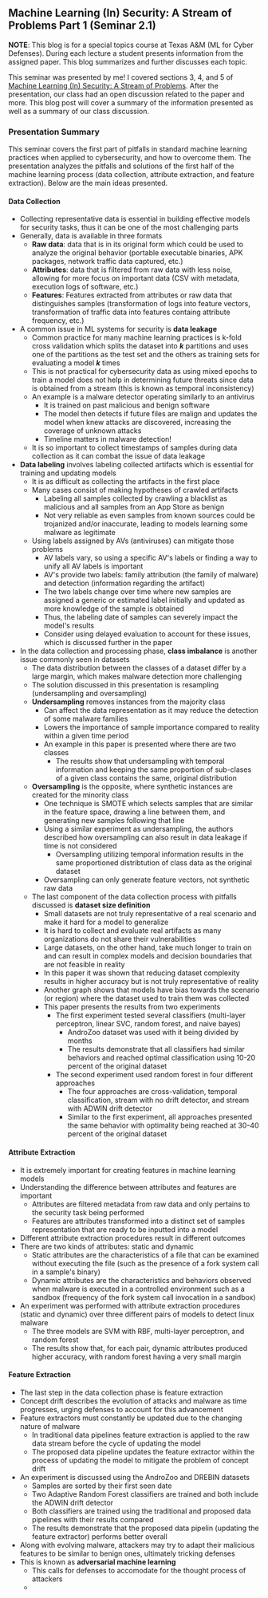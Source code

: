 ## Machine Learning (In) Security: A Stream of Problems Part 1 (Seminar 2.1)

**NOTE**: This blog is for a special topics course at Texas A&M (ML for Cyber Defenses). During each lecture a student presents information from the assigned paper. This blog summarizes and further discusses each topic.

This seminar was presented by me! I covered sections 3, 4, and 5 of [Machine Learning (In) Security: A Stream of Problems](https://arxiv.org/abs/2010.16045). After the presentation, our class had an open discussion related to the paper and more. This blog post will cover a summary of the information presented as well as a summary of our class discussion.

### Presentation Summary
This seminar covers the first part of pitfalls in standard machine learning practices when applied to cybersecurity, and how to overcome them. The presentation analyzes the pitfalls and solutions of the first half of the machine learning process (data collection, attribute extraction, and feature extraction). Below are the main ideas presented.

#### Data Collection
- Collecting representative data is essential in building effective models for security tasks, thus it can be one of the most challenging parts
- Generally, data is available in three formats
  - **Raw data**: data that is in its original form which could be used to analyze the original behavior (portable executable binaries, APK packages, network traffic data captured, etc.)
  - **Attributes**: data that is filtered from raw data with less noise, allowing for more focus on important data (CSV with metadata, execution logs of software, etc.)
  - **Features**: Features extracted from attributes or raw data that distinguishes samples (transformation of logs into feature vectors, transformation of traffic data into features containg attribute frequency, etc.)
- A common issue in ML systems for security is **data leakage**
  - Common practice for many machine learning practices is k-fold cross validation which splits the dataset into ***k*** partitions and uses one of the partitions as the test set and the others as training sets for evaluating a model ***k*** times
  - This is not practical for cybersecurity data as using mixed epochs to train a model does not help in determining future threats since data is obtained from a stream (this is known as temporal inconsistency)
  - An example is a malware detector operating similarly to an antivirus
    - It is trained on past malicious and benign software
    - The model then detects if future files are malign and updates the model when knew attacks are discovered, increasing the coverage of unknown attacks
    - Timeline matters in malware detection!
  - It is so important to collect timestamps of samples during data collection as it can combat the issue of data leakage
- **Data labeling** involves labeling collected artifacts which is essential for training and updating models
  - It is as difficult as collecting the artifacts in the first place
  - Many cases consist of making hypotheses of crawled artifacts
    - Labeling all samples collected by crawling a blacklist as malicious and all samples from an App Store as benign
    - Not very reliable as even samples from known sources could be trojanized and/or inaccurate, leading to models learning some malware as legitimate
  - Using labels assigned by AVs (antiviruses) can mitigate those problems
    - AV labels vary, so using a specific AV's labels or finding a way to unify all AV labels is important
    - AV's provide two labels: family attribution (the family of malware) and detection (information regarding the artifact)
    - The two labels change over time where new samples are assigned a generic or estimated label initially and updated as more knowledge of the sample is obtained
    - Thus, the labeling date of samples can severely impact the model's results
    - Consider using delayed evaluation to account for these issues, which is discussed further in the paper
- In the data collection and processing phase, **class imbalance** is another issue commonly seen in datasets
  - The data distribution between the classes of a dataset differ by a large margin, which makes malware detection more challenging
  - The solution discussed in this presentation is resampling (undersampling and oversampling)
  - **Undersampling** removes instances from the majority class
    - Can affect the data representation as it may reduce the detection of some malware families
    - Lowers the importance of sample importance compared to reality within a given time period
    - An example in this paper is presented where there are two classes
      - The results show that undersampling with temporal information and keeping the same proportion of sub-clases of a given class contains the same, original distribution
  - **Oversampling** is the opposite, where synthetic instances are created for the minority class
    - One technique is SMOTE which selects samples that are similar in the feature space, drawing a line between them, and generating new samples following that line
    - Using a similar experiment as undersampling, the authors described how oversampling can also result in data leakage if time is not considered
      - Oversampling utilizing temporal information results in the same proportioned distribtution of class data as the original dataset
    - Oversampling can only generate feature vectors, not synthetic raw data
  - The last component of the data collection process with pitfalls discussed is **dataset size definition**
    - Small datasets are not truly representative of a real scenario and make it hard for a model to generalize
    - It is hard to collect and evaluate real artifacts as many organizations do not share their vulnerabilities
    - Large datasets, on the other hand, take much longer to train on and can result in complex models and decision boundaries that are not feasible in reality
    - In this paper it was shown that reducing dataset complexity results in higher accuracy but is not truly representative of reality
    - Another graph shows that models have bias towards the scenario (or region) where the dataset used to train them was collected
    - This paper presents the results from two experiments
      - The first experiment tested several classifiers (multi-layer perceptron, linear SVC, random forest, and naive bayes)
        - AndroZoo dataset was used with it being divided by months
        - The results demonstrate that all classifiers had similar behaviors and reached optimal classification using 10-20 percent of the original dataset
      - The second experiment used random forest in four different approaches
        - The four approaches are cross-validation, temporal classification, stream with no drift detector, and stream with ADWIN drift detector
        - Similar to the first experiment, all approaches presented the same behavior with optimality being reached at 30-40 percent of the original dataset

#### Attribute Extraction
- It is extremely important for creating features in machine learning models
- Understanding the difference between attributes and features are important
  - Attributes are filtered metadata from raw data and only pertains to the security task being performed
  - Features are attributes transformed into a distinct set of samples representation that are ready to be inputted into a model
- Different attribute extraction procedures result in different outcomes
- There are two kinds of attributes: static and dynamic
  - Static attributes are the characteristics of a file that can be examined without executing the file (such as the presence of a fork system call in a sample's binary)
  - Dynamic attributes are the characteristics and behaviors observed when malware is executed in a controlled environment such as a sandbox (frequency of the fork system call invocation in a sandbox)
- An experiment was performed with attribute extraction procedures (static and dynamic) over three different pairs of models to detect linux malware
  - The three models are SVM with RBF, multi-layer perceptron, and random forest
  - The results show that, for each pair, dynamic attributes produced higher accuracy, with random forest having a very small margin

#### Feature Extraction
- The last step in the data collection phase is feature extraction
- Concept drift describes the evolution of attacks and malware as time progresses, urging defenses to account for this advancement
- Feature extractors must constantly be updated due to the changing nature of malware
  - In traditional data pipelines feature extraction is applied to the raw data stream before the cycle of updating the model
  - The proposed data pipeline updates the feature extractor within the process of updating the model to mitigate the problem of concept drift
- An experiment is discussed using the AndroZoo and DREBIN datasets
  - Samples are sorted by their first seen date
  - Two Adaptive Random Forest classifiers are trained and both include the ADWIN drift detector
  - Both classifiers are trained using the traditional and proposed data pipelines with their results compared
  - The results demonstrate that the proposed data pipelin (updating the feature extractor) performs better overall
- Along with evolving malware, attackers may try to adapt their malicious features to be similar to benign ones, ultimately tricking defenses
- This is known as **adversarial machine learning**
  - This calls for defenses to accomodate for the thought process of attackers
  - 
